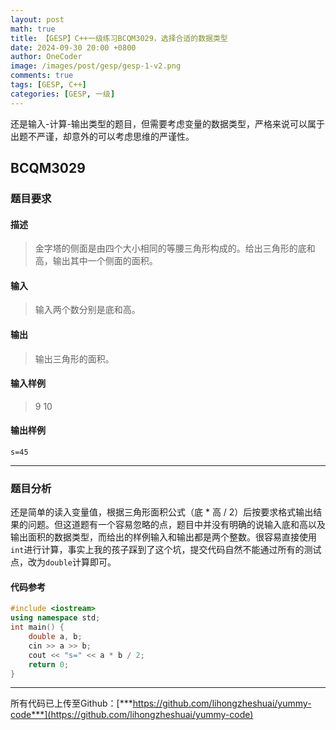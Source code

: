 ```yaml
---
layout: post
math: true
title: 【GESP】C++一级练习BCQM3029，选择合适的数据类型
date: 2024-09-30 20:00 +0800
author: OneCoder
image: /images/post/gesp/gesp-1-v2.png
comments: true
tags: [GESP, C++]
categories: [GESP, 一级]
---
```

还是输入-计算-输出类型的题目，但需要考虑变量的数据类型，严格来说可以属于出题不严谨，却意外的可以考虑思维的严谨性。

<!--more-->

## BCQM3029

### 题目要求

#### 描述

>金字塔的侧面是由四个大小相同的等腰三角形构成的。给出三角形的底和高，输出其中一个侧面的面积。

#### 输入

>输入两个数分别是底和高。

#### 输出

>输出三角形的面积。

#### 输入样例

>9 10

#### 输出样例

```console
s=45
```

---

### 题目分析

还是简单的读入变量值，根据三角形面积公式（底 * 高 / 2）后按要求格式输出结果的问题。但这道题有一个容易忽略的点，题目中并没有明确的说输入底和高以及输出面积的数据类型，而给出的样例输入和输出都是两个整数。很容易直接使用`int`进行计算，事实上我的孩子踩到了这个坑，提交代码自然不能通过所有的测试点，改为`double`计算即可。

#### 代码参考

```cpp
#include <iostream>
using namespace std;
int main() {
    double a, b;
    cin >> a >> b;
    cout << "s=" << a * b / 2;
    return 0;
}
```

---

所有代码已上传至Github：[***https://github.com/lihongzheshuai/yummy-code***](https://github.com/lihongzheshuai/yummy-code)
